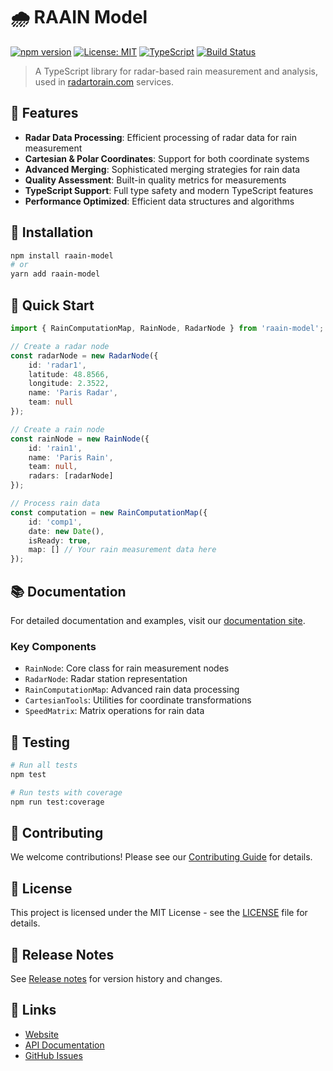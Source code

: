 # 🌧️ RAAIN Model

[![npm version](https://badge.fury.io/js/raain-model.svg)](https://badge.fury.io/js/raain-model)
[![License: MIT](https://img.shields.io/badge/License-MIT-yellow.svg)](https://opensource.org/licenses/MIT)
[![TypeScript](https://img.shields.io/badge/TypeScript-4.9.5-blue.svg)](https://www.typescriptlang.org/)
[![Build Status](https://github.com/raainio/raain-model/actions/workflows/ci.yml/badge.svg)](https://github.com/raainio/raain-model/actions)

> A TypeScript library for radar-based rain measurement and analysis, used in [radartorain.com](https://api.radartorain.com) services.

## 🌟 Features

- **Radar Data Processing**: Efficient processing of radar data for rain measurement
- **Cartesian & Polar Coordinates**: Support for both coordinate systems
- **Advanced Merging**: Sophisticated merging strategies for rain data
- **Quality Assessment**: Built-in quality metrics for measurements
- **TypeScript Support**: Full type safety and modern TypeScript features
- **Performance Optimized**: Efficient data structures and algorithms

## 🚀 Installation

```bash
npm install raain-model
# or
yarn add raain-model
```

## 📖 Quick Start

```typescript
import { RainComputationMap, RainNode, RadarNode } from 'raain-model';

// Create a radar node
const radarNode = new RadarNode({
    id: 'radar1',
    latitude: 48.8566,
    longitude: 2.3522,
    name: 'Paris Radar',
    team: null
});

// Create a rain node
const rainNode = new RainNode({
    id: 'rain1',
    name: 'Paris Rain',
    team: null,
    radars: [radarNode]
});

// Process rain data
const computation = new RainComputationMap({
    id: 'comp1',
    date: new Date(),
    isReady: true,
    map: [] // Your rain measurement data here
});
```

## 📚 Documentation

For detailed documentation and examples, visit our [documentation site](https://api.sandbox.radartorain.com/docs).

### Key Components

- `RainNode`: Core class for rain measurement nodes
- `RadarNode`: Radar station representation
- `RainComputationMap`: Advanced rain data processing
- `CartesianTools`: Utilities for coordinate transformations
- `SpeedMatrix`: Matrix operations for rain data

## 🧪 Testing

```bash
# Run all tests
npm test

# Run tests with coverage
npm run test:coverage
```

## 🤝 Contributing

We welcome contributions! Please see our [Contributing Guide](CONTRIBUTING.md) for details.

## 📝 License

This project is licensed under the MIT License - see the [LICENSE](LICENSE) file for details.

## 📅 Release Notes

See [Release notes](./RELEASE.md) for version history and changes.

## 🔗 Links

- [Website](https://radartorain.com)
- [API Documentation](https://api.sandbox.radartorain.com/docs)
- [GitHub Issues](https://github.com/raainio/raain-model/issues)
